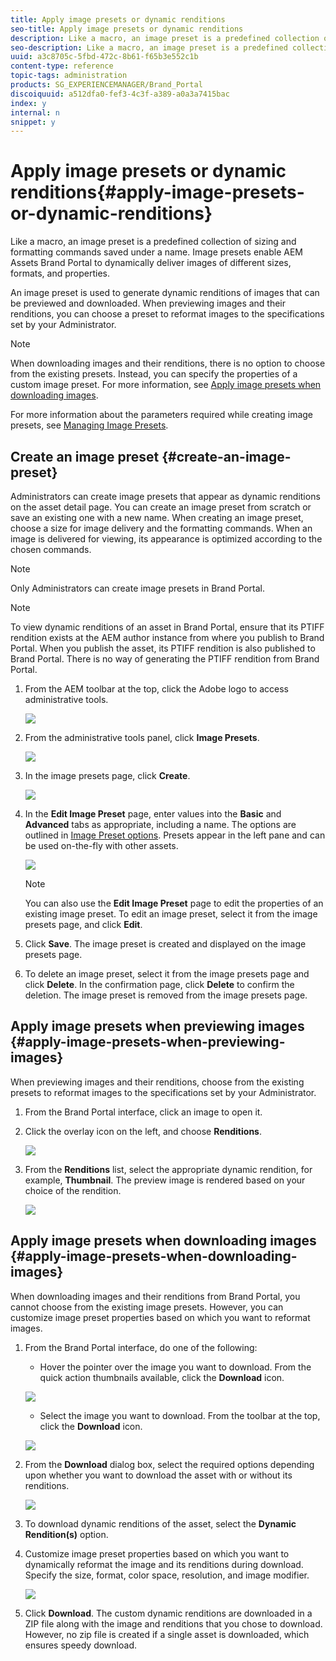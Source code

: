 ```yaml
---
title: Apply image presets or dynamic renditions
seo-title: Apply image presets or dynamic renditions
description: Like a macro, an image preset is a predefined collection of sizing and formatting commands saved under a name. Image presets enable AEM Assets Brand Portal to dynamically deliver images of different sizes, formats, and properties. 
seo-description: Like a macro, an image preset is a predefined collection of sizing and formatting commands saved under a name. Image presets enable AEM Assets Brand Portal to dynamically deliver images of different sizes, formats, and properties. 
uuid: a3c8705c-5fbd-472c-8b61-f65b3e552c1b
content-type: reference
topic-tags: administration
products: SG_EXPERIENCEMANAGER/Brand_Portal
discoiquuid: a512dfa0-fef3-4c3f-a389-a0a3a7415bac
index: y
internal: n
snippet: y
---
```


# Apply image presets or dynamic renditions{#apply-image-presets-or-dynamic-renditions}

Like a macro, an image preset is a predefined collection of sizing and formatting commands saved under a name. Image presets enable AEM Assets Brand Portal to dynamically deliver images of different sizes, formats, and properties.

An image preset is used to generate dynamic renditions of images that can be previewed and downloaded. When previewing images and their renditions, you can choose a preset to reformat images to the specifications set by your Administrator.

>[!NOTE]
>
>When downloading images and their renditions, there is no option to choose from the existing presets. Instead, you can specify the properties of a custom image preset. For more information, see [Apply image presets when downloading images](../using/brand-portal-image-presets.md#main-pars-text-1403412644).

For more information about the parameters required while creating image presets, see [Managing Image Presets](https://docs.adobe.com/docs/en/aem/6-0/administer/integration/dynamic-media/image-presets.html).

## Create an image preset {#create-an-image-preset}

Administrators can create image presets that appear as dynamic renditions on the asset detail page. You can create an image preset from scratch or save an existing one with a new name. When creating an image preset, choose a size for image delivery and the formatting commands. When an image is delivered for viewing, its appearance is optimized according to the chosen commands.

>[!NOTE]
>
>Only Administrators can create image presets in Brand Portal.

>[!NOTE]
>
>To view dynamic renditions of an asset in Brand Portal, ensure that its PTIFF rendition exists at the AEM author instance from where you publish to Brand Portal. When you publish the asset, its PTIFF rendition is also published to Brand Portal. There is no way of generating the PTIFF rendition from Brand Portal.

1. From the AEM toolbar at the top, click the Adobe logo to access administrative tools.

   ![](assets/aemlogo.png)

2. From the administrative tools panel, click **Image Presets**.

   ![](assets/admin-tools-panel-4.png)

3. In the image presets page, click **Create**.

   ![](assets/image_preset_homepage.png)

4. In the **Edit Image Preset** page, enter values into the **Basic** and **Advanced** tabs as appropriate, including a name. The options are outlined in [Image Preset options](https://docs.adobe.com/docs/en/aem/6-0/administer/integration/dynamic-media/image-presets.html#Image%20preset%20options). Presets appear in the left pane and can be used on-the-fly with other assets.

   ![](assets/image_preset_create.png)

   >[!NOTE]
   >
   >You can also use the **Edit Image Preset** page to edit the properties of an existing image preset. To edit an image preset, select it from the image presets page, and click **Edit**.

5. Click **Save**. The image preset is created and displayed on the image presets page.
6. To delete an image preset, select it from the image presets page and click **Delete**. In the confirmation page, click **Delete** to confirm the deletion. The image preset is removed from the image presets page.

## Apply image presets when previewing images  {#apply-image-presets-when-previewing-images}

When previewing images and their renditions, choose from the existing presets to reformat images to the specifications set by your Administrator.

1. From the Brand Portal interface, click an image to open it.
2. Click the overlay icon on the left, and choose **Renditions**.

   ![](assets/image-preset-previewrenditions.png)

3. From the **Renditions** list, select the appropriate dynamic rendition, for example, **Thumbnail**. The preview image is rendered based on your choice of the rendition.

   ![](assets/image-preset-previewrenditionthumbnail.png)

## Apply image presets when downloading images {#apply-image-presets-when-downloading-images}

When downloading images and their renditions from Brand Portal, you cannot choose from the existing image presets. However, you can customize image preset properties based on which you want to reformat images.

1. From the Brand Portal interface, do one of the following:

    * Hover the pointer over the image you want to download. From the quick action thumbnails available, click the **Download** icon.

   ![](assets/downloadsingleasset.png)

    * Select the image you want to download. From the toolbar at the top, click the **Download** icon.

   ![](assets/downloadassets.png)

2. From the **Download** dialog box, select the required options depending upon whether you want to download the asset with or without its renditions.

   ![](assets/donload-assets-dialog.png)

3. To download dynamic renditions of the asset, select the **Dynamic Rendition(s)** option.
4. Customize image preset properties based on which you want to dynamically reformat the image and its renditions during download. Specify the size, format, color space, resolution, and image modifier.

   ![](assets/dynamicrenditions.png)

5. Click **Download**. The custom dynamic renditions are downloaded in a ZIP file along with the image and renditions that you chose to download. However, no zip file is created if a single asset is downloaded, which ensures speedy download.
